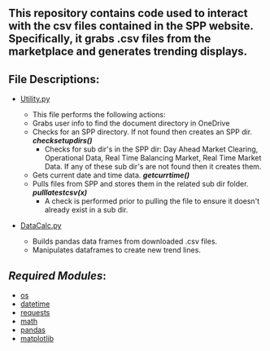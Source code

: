 This repository contains code used to interact with the csv files contained in the SPP website. Specifically, it grabs .csv files from the marketplace and generates trending displays.
-
File Descriptions:
-
- [Utility.py](https://github.com/MoistH2O/SPP_Custom_Trends/blob/master/Utility.py)
  - This file performs the following actions:
  - Grabs user info to find the document directory in OneDrive
  - Checks for an SPP directory. If not found then creates an SPP dir. ***checksetupdirs()***
    - Checks for sub dir's in the SPP dir: Day Ahead Market Clearing, Operational Data, Real Time Balancing Market, Real Time Market Data. If any of these sub dir's are not found then it creates them.
  - Gets current date and time data. ***getcurrtime()***
  - Pulls files from SPP and stores them in the related sub dir folder. ***pulllatestcsv(x)***
    - A check is performed prior to pulling the file to ensure it doesn't already exist in a sub dir.

- [DataCalc.py](https://github.com/MoistH2O/SPP_Custom_Trends/blob/master/DataCalc.py)
  - Builds pandas data frames from downloaded .csv files.
  - Manipulates dataframes to create new trend lines.

_Required Modules_:
-
- [os](https://docs.python.org/3/library/os.html)
- [datetime](https://docs.python.org/3/library/datetime.html)
- [requests](https://requests.readthedocs.io/en/latest/)
- [math](https://docs.python.org/3/library/math.html)
- [pandas](https://pandas.pydata.org/)
- [matplotlib](https://matplotlib.org/)
